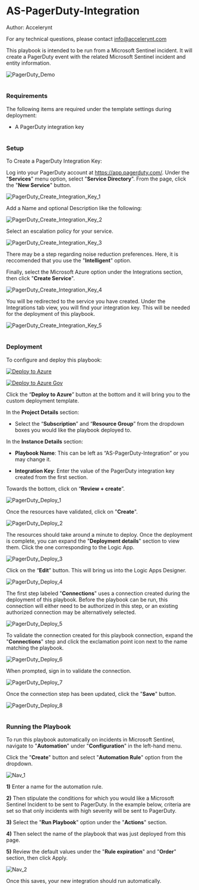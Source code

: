 # AS-PagerDuty-Integration

Author: Accelerynt

For any technical questions, please contact info@accelerynt.com  

This playbook is intended to be run from a Microsoft Sentinel incident. It will create a PagerDuty event with the related Microsoft Sentinel incident and entity information.
                                                                                                                                     
![PagerDuty_Demo](Images/PagerDuty_Demo.png)
 
                                                                                                                                     
#
### Requirements
                                                                                                                                     
The following items are required under the template settings during deployment: 

* A PagerDuty integration key
                                                                                                                                    
# 
### Setup
                                                                                                                                     
To Create a PagerDuty Integration Key:
 
Log into your PagerDuty account at https://app.pagerduty.com/. Under the "**Services**" menu option, select "**Service Directory**". From the page, click the "**New Service**" button.
 
![PagerDuty_Create_Integration_Key_1](Images/PagerDuty_Create_Integration_Key_1.png)

                                                                                                       
Add a Name and optional Description like the following:

![PagerDuty_Create_Integration_Key_2](Images/PagerDuty_Create_Integration_Key_2.png)              
                                                                                       
                                                                                         
Select an escalation policy for your service.

![PagerDuty_Create_Integration_Key_3](Images/PagerDuty_Create_Integration_Key_3.png)


There may be a step regarding noise reduction preferences. Here, it is reccomended that you use the "**Intelligent**" option.

                                                                                           
Finally, select the Microsoft Azure option under the Integrations section, then click "**Create Service**".

![PagerDuty_Create_Integration_Key_4](Images/PagerDuty_Create_Integration_Key_4.png)

                                                                                                  
You will be redirected to the service you have created. Under the Integrations tab view, you will find your integration key. This will be needed for the deployment of this playbook.
                                                                                                  
![PagerDuty_Create_Integration_Key_5](Images/PagerDuty_Create_Integration_Key_5.png)
                                                                                           
                                                                                                 
#
### Deployment                                                                                                         
                                                                                                        
To configure and deploy this playbook:

[![Deploy to Azure](https://aka.ms/deploytoazurebutton)](https://portal.azure.com/#create/Microsoft.Template/uri/https%3A%2F%2Fraw.githubusercontent.com%2FAzure%2FAzure-Sentinel%2Fmaster%2FPlaybooks%2FAS-PagerDuty-Integration%2Fazuredeploy.json)

[![Deploy to Azure Gov](https://aka.ms/deploytoazuregovbutton)](https://portal.azure.us/#create/Microsoft.Template/uri/https%3A%2F%2Fraw.githubusercontent.com%2FAzure%2FAzure-Sentinel%2Fmaster%2FPlaybooks%2FAS-PagerDuty-Integration%2Fazuredeploy.json)                                             

Click the “**Deploy to Azure**” button at the bottom and it will bring you to the custom deployment template.

In the **Project Details** section:

* Select the “**Subscription**” and “**Resource Group**” from the dropdown boxes you would like the playbook deployed to.  

In the **Instance Details** section:   

* **Playbook Name**: This can be left as “AS-PagerDuty-Integration” or you may change it.  

* **Integration Key**: Enter the value of the PagerDuty integration key created from the first section.

Towards the bottom, click on “**Review + create**”. 

![PagerDuty_Deploy_1](Images/PagerDuty_Deploy_1.png)

Once the resources have validated, click on "**Create**".

![PagerDuty_Deploy_2](Images/PagerDuty_Deploy_2.png)

The resources should take around a minute to deploy. Once the deployment is complete, you can expand the "**Deployment details**" section to view them.
Click the one corresponding to the Logic App.

![PagerDuty_Deploy_3](Images/PagerDuty_Deploy_3.png)

Click on the “**Edit**” button. This will bring us into the Logic Apps Designer.

![PagerDuty_Deploy_4](Images/PagerDuty_Deploy_4.png)

The first step labeled "**Connections**" uses a connection created during the deployment of this playbook. Before the playbook can be run, this connection will either need to be authorized in this step, or an existing authorized connection may be alternatively selected.  

![PagerDuty_Deploy_5](Images/PagerDuty_Deploy_5.png)

To validate the connection created for this playbook connection, expand the "**Connections**" step and click the exclamation point icon next to the name matching the playbook.
                                                                                                
![PagerDuty_Deploy_6](Images/PagerDuty_Deploy_6.png)

When prompted, sign in to validate the connection.                                                                                                
                                                                                                
![PagerDuty_Deploy_7](Images/PagerDuty_Deploy_7.png)                                                                                                                             
                                                                                                                             
Once the connection step has been updated, click the "**Save**" button.

![PagerDuty_Deploy_8](Images/PagerDuty_Deploy_8.png)  

#
### Running the Playbook
To run this playbook automatically on incidents in Microsoft Sentinel, navigate to "**Automation**" under "**Configuration**" in the left-hand menu.

Click the "**Create**" button and select "**Automation Rule**" option from the dropdown.

![Nav_1](Images/Nav_1.png)


**1)** Enter a name for the automation rule. 

**2)** Then stipulate the conditions for which you would like a Microsoft Sentinel Incident to be sent to PagerDuty. In the example below, criteria are set so that only incidents with high severity will be sent to PagerDuty. 

**3)** Select the "**Run Playbook**" option under the "**Actions**" section. 

**4)** Then select the name of the playbook that was just deployed from this page. 

**5)** Review the default values under the "**Rule expiration**" and "**Order**" section, then click Apply.

![Nav_2](Images/Nav_2.png)

Once this saves, your new integration should run automatically.
